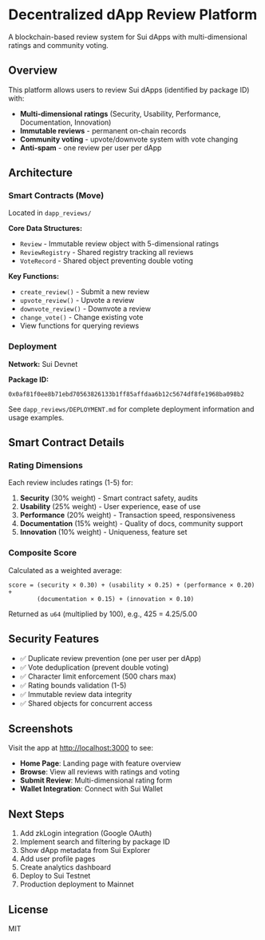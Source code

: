 # Decentralized dApp Review Platform

A blockchain-based review system for Sui dApps with multi-dimensional ratings and community voting.

## Overview

This platform allows users to review Sui dApps (identified by package ID) with:

- **Multi-dimensional ratings** (Security, Usability, Performance, Documentation, Innovation)
- **Immutable reviews** - permanent on-chain records
- **Community voting** - upvote/downvote system with vote changing
- **Anti-spam** - one review per user per dApp

## Architecture

### Smart Contracts (Move)

Located in `dapp_reviews/`

**Core Data Structures:**

- `Review` - Immutable review object with 5-dimensional ratings
- `ReviewRegistry` - Shared registry tracking all reviews
- `VoteRecord` - Shared object preventing double voting

**Key Functions:**

- `create_review()` - Submit a new review
- `upvote_review()` - Upvote a review
- `downvote_review()` - Downvote a review
- `change_vote()` - Change existing vote
- View functions for querying reviews

### Deployment

**Network:** Sui Devnet

**Package ID:**

```
0x0af81f0ee8b71ebd70563826133b1ff85affdaa6b12c5674df8fe1968ba098b2
```

See `dapp_reviews/DEPLOYMENT.md` for complete deployment information and usage examples.

## Smart Contract Details

### Rating Dimensions

Each review includes ratings (1-5) for:

1. **Security** (30% weight) - Smart contract safety, audits
2. **Usability** (25% weight) - User experience, ease of use
3. **Performance** (20% weight) - Transaction speed, responsiveness
4. **Documentation** (15% weight) - Quality of docs, community support
5. **Innovation** (10% weight) - Uniqueness, feature set

### Composite Score

Calculated as a weighted average:

```
score = (security × 0.30) + (usability × 0.25) + (performance × 0.20) +
        (documentation × 0.15) + (innovation × 0.10)
```

Returned as `u64` (multiplied by 100), e.g., 425 = 4.25/5.00

## Security Features

- ✅ Duplicate review prevention (one per user per dApp)
- ✅ Vote deduplication (prevent double voting)
- ✅ Character limit enforcement (500 chars max)
- ✅ Rating bounds validation (1-5)
- ✅ Immutable review data integrity
- ✅ Shared objects for concurrent access

## Screenshots

Visit the app at [http://localhost:3000](http://localhost:3000) to see:

- **Home Page**: Landing page with feature overview
- **Browse**: View all reviews with ratings and voting
- **Submit Review**: Multi-dimensional rating form
- **Wallet Integration**: Connect with Sui Wallet

## Next Steps

1. Add zkLogin integration (Google OAuth)
2. Implement search and filtering by package ID
3. Show dApp metadata from Sui Explorer
4. Add user profile pages
5. Create analytics dashboard
6. Deploy to Sui Testnet
7. Production deployment to Mainnet

## License

MIT

